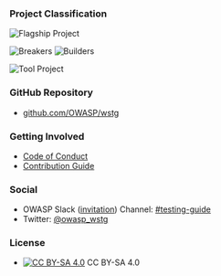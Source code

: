 ### Project Classification

![Flagship Project](/assets/images/common/owasp_level_flagship.svg)

![Breakers](/assets/images/common/owasp_breakers.svg)
![Builders](/assets/images/common/owasp_builders.svg)

![Tool Project](assets/images/common/owasp_documentation_project.svg)

### GitHub Repository

* [github.com/OWASP/wstg](https://github.com/OWASP/wstg)

### Getting Involved

* [Code of Conduct](https://github.com/OWASP/wstg/blob/master/CODE_OF_CONDUCT.md)
* [Contribution Guide](https://github.com/OWASP/wstg/blob/master/CONTRIBUTING.md)

### Social

* OWASP Slack ([invitation](https://join.slack.com/t/owasp/shared_invite/enQtNjExMTc3MTg0MzU4LWQ2Nzg3NGJiZGQ2MjRmNzkzN2Q4YzU1MWYyZTdjYjA2ZTA5M2RkNzE2ZjdkNzI5ZThhOWY5MjljYWZmYmY4ZjM)) Channel: [#testing-guide](https://app.slack.com/client/T04T40NHX/CJ2QDHLRJ)
* Twitter: [@owasp_wstg](https://twitter.com/owasp_wstg)

### License

* [![CC BY-SA 4.0](https://creativecommons.org/licenses/by-sa/4.0/)](https://licensebuttons.net/l/by-sa/4.0/80x15.png) CC BY-SA 4.0
